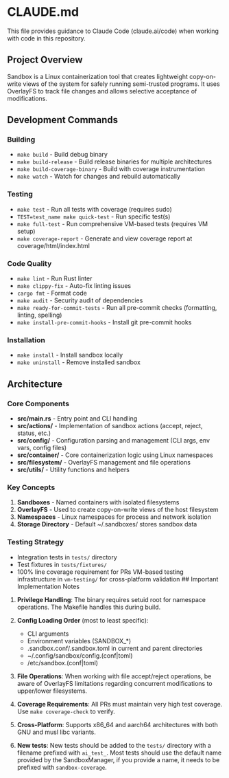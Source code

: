 # CLAUDE.md

This file provides guidance to Claude Code (claude.ai/code) when working with
code in this repository.

## Project Overview

Sandbox is a Linux containerization tool that creates lightweight copy-on-write
views of the system for safely running semi-trusted programs. It uses OverlayFS
to track file changes and allows selective acceptance of modifications.

## Development Commands

### Building

-   `make build` - Build debug binary
-   `make build-release` - Build release binaries for multiple architectures
-   `make build-coverage-binary` - Build with coverage instrumentation
-   `make watch` - Watch for changes and rebuild automatically

### Testing

-   `make test` - Run all tests with coverage (requires sudo)
-   `TEST=test_name make quick-test` - Run specific test(s)
-   `make full-test` - Run comprehensive VM-based tests (requires VM setup)
-   `make coverage-report` - Generate and view coverage report at coverage/html/index.html

### Code Quality

-   `make lint` - Run Rust linter
-   `make clippy-fix` - Auto-fix linting issues
-   `cargo fmt` - Format code
-   `make audit` - Security audit of dependencies
-   `make ready-for-commit-tests` - Run all pre-commit checks (formatting, linting, spelling)
-   `make install-pre-commit-hooks` - Install git pre-commit hooks

### Installation

-   `make install` - Install sandbox locally
-   `make uninstall` - Remove installed sandbox

## Architecture

### Core Components

-   **src/main.rs** - Entry point and CLI handling
-   **src/actions/** - Implementation of sandbox actions (accept, reject, status, etc.)
-   **src/config/** - Configuration parsing and management (CLI args, env vars, config files)
-   **src/container/** - Core containerization logic using Linux namespaces
-   **src/filesystem/** - OverlayFS management and file operations
-   **src/utils/** - Utility functions and helpers

### Key Concepts

1. **Sandboxes** - Named containers with isolated filesystems
2. **OverlayFS** - Used to create copy-on-write views of the host filesystem
3. **Namespaces** - Linux namespaces for process and network isolation
4. **Storage Directory** - Default ~/.sandboxes/ stores sandbox data

### Testing Strategy

-   Integration tests in `tests/` directory
-   Test fixtures in `tests/fixtures/`
-   100% line coverage requirement for PRs VM-based testing infrastructure in `vm-testing/` for cross-platform validation ## Important Implementation Notes

1. **Privilege Handling**: The binary requires setuid root for namespace operations. The Makefile handles this during build.

2. **Config Loading Order** (most to least specific):

    - CLI arguments
    - Environment variables (SANDBOX\_\*)
    - .sandbox.conf/.sandbox.toml in current and parent directories
    - ~/.config/sandbox/config.(conf|toml)
    - /etc/sandbox.(conf|toml)

3. **File Operations**: When working with file accept/reject operations, be aware of OverlayFS limitations regarding concurrent modifications to upper/lower filesystems.

4. **Coverage Requirements**: All PRs must maintain very high test coverage. Use `make coverage-check` to verify.

5. **Cross-Platform**: Supports x86_64 and aarch64 architectures with both GNU and musl libc variants.

6. **New tests**: New tests should be added to the `tests/` directory with a filename prefixed with `ai_test_`. Most tests should use the default name provided by the SandboxManager, if you provide a name, it needs to be prefixed with `sandbox-coverage`.
